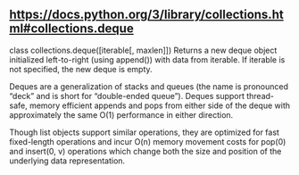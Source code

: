 ## https://docs.python.org/3/library/collections.html#collections.deque

class collections.deque([iterable[, maxlen]]) Returns a new deque object initialized left-to-right
(using append()) with data from iterable. If iterable is not specified, the new deque is empty.

Deques are a generalization of stacks and queues (the name is pronounced “deck” and is short for
“double-ended queue”). Deques support thread-safe, memory efficient appends and pops from either
side of the deque with approximately the same O(1) performance in either direction.

Though list objects support similar operations, they are optimized for fast fixed-length operations
and incur O(n) memory movement costs for pop(0) and insert(0, v) operations which change both the
size and position of the underlying data representation.
